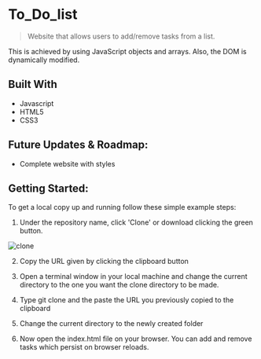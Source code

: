 # To_Do_list

> Website that allows users to add/remove tasks from a list.

This is achieved by using JavaScript objects and arrays. Also, the DOM is dynamically modified.

## Built With

- Javascript
- HTML5
- CSS3

## Future Updates & Roadmap:

- Complete website with styles

## Getting Started:

To get a local copy up and running follow these simple example steps:

1. Under the repository name, click 'Clone' or download clicking the green button.

![clone](https://user-images.githubusercontent.com/53324035/73660989-4451aa80-4667-11ea-8a89-176f89d6548a.png)

2. Copy the URL given by clicking the clipboard button

3. Open a terminal window in your local machine and change the current directory to the one you want the clone directory to be made.

4. Type  git clone and the paste the URL you previously copied to the clipboard

5. Change the current directory to the newly created folder

6. Now open the index.html file on your browser. You can add and remove tasks which persist on browser reloads.

